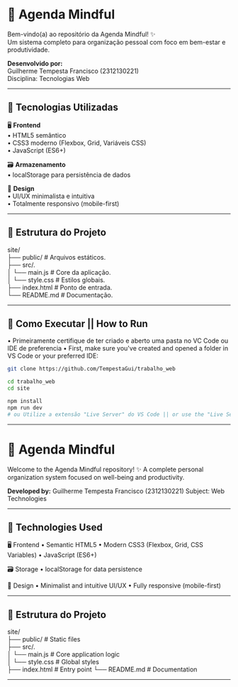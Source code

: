 # 📅 Agenda Mindful

Bem-vindo(a) ao repositório da Agenda Mindful! ✨  
Um sistema completo para organização pessoal com foco em bem-estar e produtividade.

**Desenvolvido por:**  
Guilherme Tempesta Francisco (2312130221)  
Disciplina: Tecnologias Web

---

## 🧰 Tecnologias Utilizadas

🖥️ **Frontend**  
• HTML5 semântico  
• CSS3 moderno (Flexbox, Grid, Variáveis CSS)  
• JavaScript (ES6+)  

🗃️ **Armazenamento**  
• localStorage para persistência de dados  

🎨 **Design**  
• UI/UX minimalista e intuitiva  
• Totalmente responsivo (mobile-first)  

---

## 📂 Estrutura do Projeto
site/  
├── public/ # Arquivos estáticos.  
├── src/.     
│ └── main.js # Core da aplicação.    
│ └── style.css # Estilos globais.  
├── index.html # Ponto de entrada.  
└── README.md # Documentação.  

---

## 🚀 Como Executar || How to Run
  •  Primeiramente certifique de ter criado e aberto uma pasta no VC Code ou IDE de preferencia 
  •  First, make sure you've created and opened a folder in VS Code or your preferred IDE:
```bash
git clone https://github.com/TempestaGui/trabalho_web
```

```bash
cd trabalho_web  
cd site  
```
```bash
npm install  
npm run dev  
# ou Utilize a extensão "Live Server" do VS Code || or use the "Live Server" extension in VS Code
````
---

# 📅 Agenda Mindful

Welcome to the Agenda Mindful repository! ✨
A complete personal organization system focused on well-being and productivity.

**Developed by:**
Guilherme Tempesta Francisco (2312130221)
Subject: Web Technologies

---

## 🧰 Technologies Used

🖥️ Frontend
• Semantic HTML5
• Modern CSS3 (Flexbox, Grid, CSS Variables)
• JavaScript (ES6+)

🗃️ Storage
• localStorage for data persistence

🎨 Design
• Minimalist and intuitive UI/UX
• Fully responsive (mobile-first)

---

## 📂 Estrutura do Projeto
site/  
├── public/ # Static files   
├── src/.     
│ └── main.js # Core application logic    
│ └── style.css # Global styles   
├── index.html # Entry point
└── README.md # Documentation  

---

